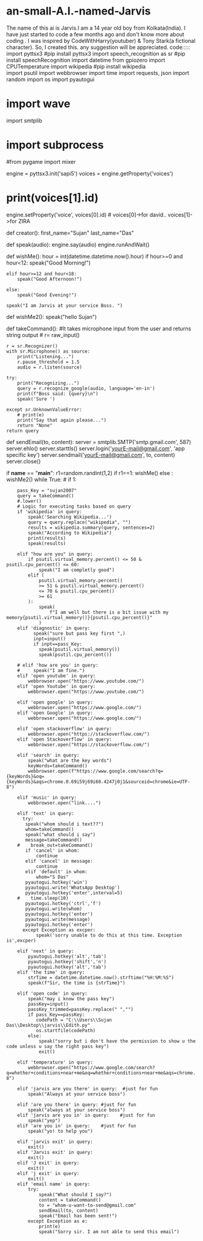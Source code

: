 # an-small-A.I.-named-Jarvis
The name of this ai is Jarvis.I am a 14 year old boy from Kolkata(India). I have just started to code a few months ago and don't know more about coding
. I was inspired by CodeWithHarry(youtuber) & Tony Stark(a fictional character). So, I created this. any suggestion will be appreciated. 
code:::::
import pyttsx3 #pip install pyttsx3
import speech_recognition as sr #pip install speechRecognition
import datetime
from gpiozero import CPUTemperature
import wikipedia #pip install wikipedia  
import psutil
import webbrowser
import time
import requests, json
import random
import os
import pyautogui
# import wave
import smtplib
# import subprocess
#from pygame import mixer


engine = pyttsx3.init('sapi5')
voices = engine.getProperty('voices')
# print(voices[1].id)
engine.setProperty('voice', voices[0].id) # voices[0]->for david.. voices[1]->for ZIRA

def creator():
    first_name="Sujan"
    last_name="Das"


def speak(audio):
    engine.say(audio)
    engine.runAndWait()



def wishMe():
    hour = int(datetime.datetime.now().hour)
    if hour>=0 and hour<12:
        speak("Good Morning!")

    elif hour>=12 and hour<18:
        speak("Good Afternoon!")   

    else:
        speak("Good Evening!")  

    speak("I am Jarvis at your service Boss. ")  
def wishMe2():
    speak("hello Sujan")      

def takeCommand():
    #It takes microphone input from the user and returns string output
            # r= raw_input()

    r = sr.Recognizer()
    with sr.Microphone() as source:
        print("Listening...")
        r.pause_threshold = 1.5
        audio = r.listen(source)

    try:
        print("Recognizing...")    
        query = r.recognize_google(audio, language='en-in')
        print(f"Boss said: {query}\n")
        speak('Sure ')

    except sr.UnknownValueError:
        # print(e)    
        print("Say that again please...")  
        return "None"
    return query

def sendEmail(to, content):
    server = smtplib.SMTP('smtp.gmail.com', 587)
    server.ehlo()
    server.starttls()
    server.login('yourE-mail@gmail.com', 'app specific key')
    server.sendmail('yourE-mail@gmail.com', to, content)
    server.close()

if __name__ == "__main__":
    r1=random.randint(1,2)
    if r1==1:
      wishMe()
    else :
      wishMe2() 
    while True:
    # if 1:
            
        pass_Key = "sujan2007"
        query = takeCommand()
        #.lower()
        # Logic for executing tasks based on query
        if 'wikipedia' in query:
            speak('Searching Wikipedia...')
            query = query.replace("wikipedia", "")
            results = wikipedia.summary(query, sentences=2)
            speak("According to Wikipedia")
            print(results)
            speak(results)
        
        elif "how are you" in query:
            if psutil.virtual_memory.percent() <= 50 & psutil.cpu_percent() <= 60:
                speak("I am completly good")
            elif (
                psutil.virtual_memory.percent()
                >= 51 & psutil.virtual_memory.percent()
                <= 70 & psutil.cpu_percent()
                >= 61
            ):
                speak(
                    f"I am well but there is a bit issue with my memory{psutil.virtual_memory()}{psutil.cpu_percent()}"
                )
        elif 'diagnostic' in query:
              speak("sure but pass key first ",)
              inpt=input() 
              if inpt==pass_Key:
                speak(psutil.virtual_memory())
                speak(psutil.cpu_percent())    

        # elif 'how are you' in query:
        #     speak("I am fine.")
        elif 'open youtube' in query:
            webbrowser.open("https://www.youtube.com/")
        elif 'open Youtube' in query:
            webbrowser.open("https://www.youtube.com/")

        elif 'open google' in query:
            webbrowser.open("https://www.google.com/")
        elif 'open Google' in query:
            webbrowser.open("https://www.google.com/")

        elif 'open stackoverflow' in query:
            webbrowser.open("https://stackoverflow.com/")   
        elif 'open Stackoverflow' in query:
            webbrowser.open("https://stackoverflow.com/")   

        elif 'search' in query:
            speak("what are the key words")
            keyWords=takeCommand()
            webbrowser.open(f"https://www.google.com/search?q={keyWords}&oq={keyWords}&aqs=chrome.0.69i59j69i60.4247j0j1&sourceid=chrome&ie=UTF-8")

        elif 'music' in query:
            webbrowser.open("link....")

        elif 'text' in query:
          try:
           speak("whom should i text??")
           whom=takeCommand()
           speak("what should i say")
           message=takeCommand()
        #    break_out=takeCommand()
           if 'cancel' in whom:
               continue
           elif 'cancel' in message:
               continue 
           elif 'default' in whom:
               whom="S Das" 
           pyautogui.hotkey('win')
           pyautogui.write('WhatsApp Desktop')   
           pyautogui.hotkey('enter',interval=5)  
        #    time.sleep(10)
           pyautogui.hotkey('ctrl','f')
           pyautogui.write(whom)
           pyautogui.hotkey('enter')  
           pyautogui.write(message)
           pyautogui.hotkey('enter')
          except Exception as excper:
               speak('sorry unable to do this at this time. Exception is',excper)
 
        elif 'next' in query:
            pyautogui.hotkey('alt','tab')
            pyautogui.hotkey('shift','n')  
            pyautogui.hotkey('alt','tab')                        
        elif 'the time' in query:
            strTime = datetime.datetime.now().strftime("%H:%M:%S")    
            speak(f"Sir, the time is {strTime}")

        elif 'open code' in query:
            speak("may i know the pass key")
            passKey=input()
            passKey_trimmed=passKey.replace(" ","")
            if pass_Key==passKey:
               codePath = "C:\\Users\\Sujan Das\\Desktop\\jarvis\\Edith.py"
               os.startfile(codePath)
            else:
                speak("sorry but i don't have the permission to show u the code unless u say the right pass key")
                exit()

        elif 'temperature' in query:
            webbrowser.open("https://www.google.com/search?q=whether+conditions+near+me&oq=whether+conditions+near+me&aqs=chrome..69i57.20255j0j1&sourceid=chrome&ie=UTF-8")  

        elif 'jarvis are you there' in query:  #just for fun
            speak("Always at your service boss")    

        elif 'are you there' in query: #just for fun
            speak("always at your service boss")    
        elif 'jarvis are you in' in query:    #just for fun
            speak("yep") 
        elif 'are you in' in query:    #just for fun
            speak("yo! to help you") 
        
        elif 'jarvis exit' in query:
            exit()
        elif 'Jarvis exit' in query:
            exit()
        elif 'J exit' in query:
            exit()
        elif 'j exit' in query:
            exit()
        elif 'email name' in query:
            try:
                speak("What should I say?")
                content = takeCommand()
                to = "whom-u-want-to-send@gmail.com"    
                sendEmail(to, content)
                speak("Email has been sent!")
            except Exception as e:
                print(e)
                speak("Sorry sir. I am not able to send this email") 
